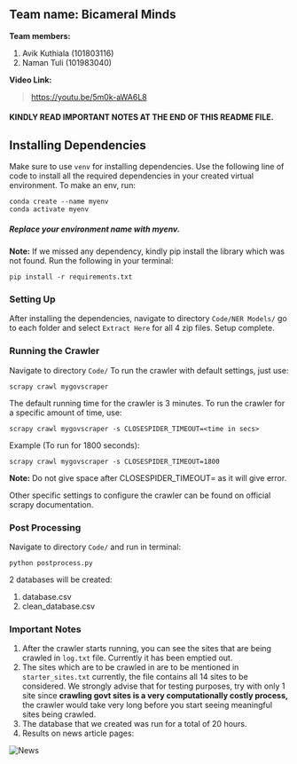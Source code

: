 ## Team name: Bicameral Minds
**Team members:**
1. Avik Kuthiala  (101803116)
2. Naman Tuli (101983040)

**Video Link:**
>https://youtu.be/5m0k-aWA6L8
 #### 	KINDLY READ IMPORTANT NOTES AT THE END OF THIS README FILE.
 ## Installing Dependencies
 
 Make sure to use `venv` for installing dependencies. Use the following line of code to install all the required dependencies in your created virtual environment. To make an env, run:
 
	conda create --name myenv
	conda activate myenv
##### Replace your environment name with myenv.
**Note:** If we missed any dependency, kindly pip install the library which was not found. Run the following in your terminal:

	pip install -r requirements.txt

### Setting Up
After installing the dependencies, navigate to directory `Code/NER Models/` go to each folder and select `Extract Here` for all 4 zip files.
Setup complete.

### Running the Crawler
Navigate to directory `Code/`
To run the crawler with default settings, just use:

	scrapy crawl mygovscraper

The default running time for the crawler is 3 minutes. To run the crawler for a specific amount of time, use:

	scrapy crawl mygovscraper -s CLOSESPIDER_TIMEOUT=<time in secs>
Example (To run for 1800 seconds):

	scrapy crawl mygovscraper -s CLOSESPIDER_TIMEOUT=1800
**Note:** Do not give space after  CLOSESPIDER_TIMEOUT=  as it  will give error.

Other specific settings to configure the crawler can be found on official scrapy documentation.

### Post Processing 
Navigate to directory `Code/` and run in terminal:

	python postprocess.py
2 databases will be created:
1. database.csv
2. clean_database.csv

### Important Notes
1. After the crawler starts running, you can see the sites that are being crawled in `log.txt` file. Currently it has been emptied out.
2. The sites which are to be crawled in are to be mentioned in `starter_sites.txt` currently, the file contains all 14 sites to be considered. We strongly advise that for testing purposes, try with only 1 site since **crawling govt sites is a very computationally costly process,** the crawler would take very long before you start seeing meaningful sites being crawled.
3.  The database that we created was run for a total of 20 hours.
4.  Results on news article pages: 

![News](https://github.com/bernard0047/Bicameral-Minds/blob/master/Design/news.jfif)
